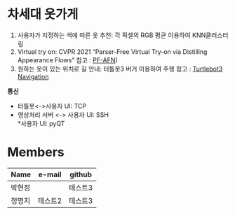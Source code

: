 # 차세대 옷가게

1) 사용자가 지정하는 색에 따른 옷 추천: 각 픽셀의 RGB 평균 이용하여 KNN클러스터링
2) Virtual try on: CVPR 2021 “Parser-Free Virtual Try-on via Distilling Appearance Flows”
   참고 : [PF-AFN](https://github.com/geyuying/PF-AFN#parser-free-virtual-try-on-via-distilling-appearance-flows-cvpr-2021))
4) 원하는 옷이 있는 위치로 길 안내: 터틀봇3 버거 이용하여 주행
   참고 : [Turtlebot3](https://github.com/ROBOTIS-GIT/turtlebot3.git) [Navigation](https://mecharithm.com/learning/lesson/autonomous-navigation-of-turtlebot-using-ros-61)

  
**통신**  
- 터틀봇<->사용자 UI: TCP   
- 영상처리 서버 <-> 사용자 UI: SSH   
*사용자 UI: pyQT

# Members
|Name|e-mail|github|
|------|---|---|
|박현정||테스트3|테스트3|
|정명지|테스트2|테스트3|

